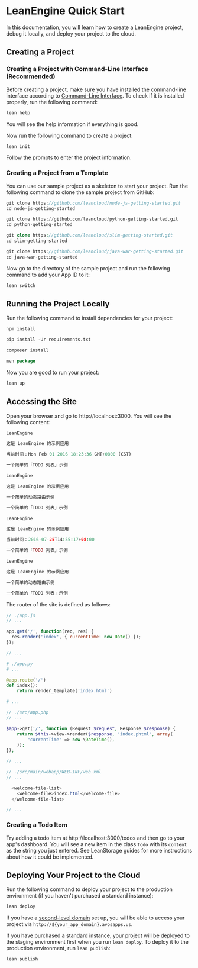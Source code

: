 # LeanEngine Quick Start

In this documentation, you will learn how to create a LeanEngine project, debug it locally, and deploy your project to the cloud.

## Creating a Project

### Creating a Project with Command-Line Interface (Recommended)

Before creating a project, make sure you have installed the command-line interface according to [Command-Line Interface](leanengine_cli.html#installation). To check if it is installed properly, run the following command:

```sh
lean help
```

You will see the help information if everything is good.

Now run the following command to create a project:

```sh
lean init
```

Follow the prompts to enter the project information.

### Creating a Project from a Template

You can use our sample project as a skeleton to start your project. Run the following command to clone the sample project from GitHub:

```js
git clone https://github.com/leancloud/node-js-getting-started.git
cd node-js-getting-started
```
```python
git clone https://github.com/leancloud/python-getting-started.git
cd python-getting-started
```
```php
git clone https://github.com/leancloud/slim-getting-started.git
cd slim-getting-started
```
```java
git clone https://github.com/leancloud/java-war-getting-started.git
cd java-war-getting-started
```

Now go to the directory of the sample project and run the following command to add your App ID to it:

```sh
lean switch
```

## Running the Project Locally

Run the following command to install dependencies for your project:

```js
npm install
```
```python
pip install -Ur requirements.txt
```
```php
composer install
```
```java
mvn package
```

Now you are good to run your project:

```sh
lean up
```

## Accessing the Site

Open your browser and go to http://localhost:3000. You will see the following content:

```js
LeanEngine

这是 LeanEngine 的示例应用

当前时间：Mon Feb 01 2016 18:23:36 GMT+0800 (CST)

一个简单的「TODO 列表」示例
```
```python
LeanEngine

这是 LeanEngine 的示例应用

一个简单的动态路由示例

一个简单的「TODO 列表」示例
```
```php
LeanEngine

这是 LeanEngine 的示例应用

当前时间：2016-07-25T14:55:17+08:00

一个简单的「TODO 列表」示例
```
```java
LeanEngine

这是 LeanEngine 的示例应用

一个简单的动态路由示例

一个简单的「TODO 列表」示例
```

The router of the site is defined as follows:

```js
// ./app.js
// ...

app.get('/', function(req, res) {
  res.render('index', { currentTime: new Date() });
});

// ...
```
```python
# ./app.py
# ...

@app.route('/')
def index():
    return render_template('index.html')

# ...
```
```php
// ./src/app.php
// ...

$app->get('/', function (Request $request, Response $response) {
    return $this->view->render($response, "index.phtml", array(
        "currentTime" => new \DateTime(),
    ));
});

// ...
```
```java
// ./src/main/webapp/WEB-INF/web.xml
// ...

  <welcome-file-list>
    <welcome-file>index.html</welcome-file>
  </welcome-file-list>

// ...
```

### Creating a Todo Item

Try adding a todo item at http://localhost:3000/todos and then go to your app's dashboard. You will see a new item in the class `Todo` with its `content` as the string you just entered. See LeanStorage guides for more instructions about how it could be implemented.

## Deploying Your Project to the Cloud

Run the following command to deploy your project to the production environment (if you haven't purchased a standard instance):

```sh
lean deploy
```

If you have a [second-level domain](leanengine_webhosting_guide-node.html#setting-up-second-level-domains) set up, you will be able to access your project via `http://${your_app_domain}.avosapps.us`.

If you have purchased a standard instance, your project will be deployed to the staging environment first when you run `lean deploy`. To deploy it to the production environment, run `lean publish`:

```sh
lean publish
```
